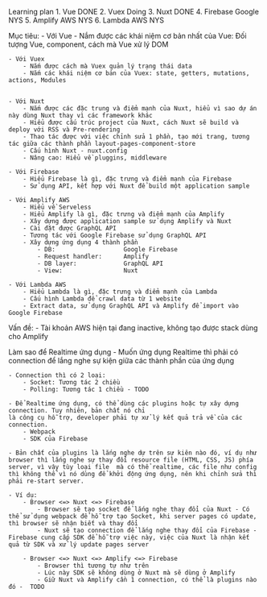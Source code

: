 Learning plan
	1. Vue 					DONE
	2. Vuex 				Doing
	3. Nuxt 				DONE
	4. Firebase Google		NYS
	5. Amplify AWS			NYS
	6. Lambda AWS			NYS

Mục tiêu:
	- Với Vue
		- Nắm được các khái niệm cơ bản nhất của Vue: Đối tượng Vue, component, cách mà Vue xử lý DOM

	- Với Vuex
		- Nắm được cách mà Vuex quản lý trạng thái data
		- Nắm các khái niệm cơ bản của Vuex: state, getters, mutations, actions, Modules


	- Với Nuxt
		- Nắm được các đặc trung và điểm mạnh của Nuxt, hiểu vì sao dự án này dùng Nuxt thay vì các framework khác
		- Hiểu được cấu trúc project của Nuxt, cách Nuxt sẽ build và deploy với RSS và Pre-rendering
		- Thao tác được với việc chỉnh sửa 1 phần, tạo mới trang, tương tác giữa các thành phần layout-pages-component-store
		- Cấu hình Nuxt - nuxt.config
		- Nâng cao: Hiểu về pluggins, middleware

	- Với Firebase
		- Hiểu Firebase là gì, đặc trưng và điểm mạnh của Firebase
		- Sử dụng API, kết hợp với Nuxt để build một application sample

	- Với Amplify AWS
		- Hiểu về Serveless
		- Hiểu Amplify là gì, đặc trưng và điểm mạnh của Amplify
		- Xây dựng được application sample sử dụng Amplify và Nuxt
		- Cài đặt được GraphQL API
		- Tương tác với Google Firebase sử dụng GraphQL API
		- Xây dựng ứng dụng 4 thành phần 
			- DB: 					Google Firebase
			- Request handler: 		Amplify
			- DB layer: 			GraphQL API
			- View: 				Nuxt

	- Với Lambda AWS
		- Hiểu Lambda là gì, đặc trưng và điểm mạnh của Lambda
		- Cấu hình Lambda để crawl data từ 1 website
		- Extract data, sử dụng GraphQL API và Amplify để import vào Google Firebase

Vấn đề:
	- Tài khoản AWS hiện tại đang inactive, không tạo được stack dùng cho Amplify

Làm sao để Realtime ứng dụng
	- Muốn ứng dụng Realtime thì phải có connection để lắng nghe sự kiện giữa các thành phần của ứng dụng
	
	- Connection thì có 2 loại:
		- Socket: Tương tác 2 chiều
		- Polling: Tương tác 1 chiều - TODO
	
	- Để Realtime ứng dụng, có thể dùng các plugins hoặc tự xây dựng connection. Tuy nhiên, bản chất nó chỉ 
	là công cụ hỗ trợ, developer phải tự xử lý kết quả trả về của các connection.
		- Webpack
		- SDK của Firebase
	
	- Bản chất của plugins là lắng nghe dự trên sự kiên nào đó, ví dụ như browser thì lắng nghe sự thay đổi resource file (HTML, CSS, JS) phía server, vì vậy tùy loại file  mà có thể realtime, các file như config thì không thể vì nó dùng để khởi động ứng dụng, nên khi chỉnh sửa thì phải re-start server.
	
	- Ví dụ:
		- Browser <=> Nuxt <=> Firebase
			- Browser sẽ tạo socket để lắng nghe thay đổi của Nuxt - Có thể sử dụng webpack để hỗ trợ tạo Socket, khi server pages có update, thì browser sẽ nhận biết và thay đổi
			- Nuxt sẽ tạo connection để lắng nghe thay đổi của Firebase - Firebase cung cấp SDK để hỗ trợ việc này, việc của Nuxt là nhận kết quả từ SDK và xử lý update pages server

		- Browser <=> Nuxt <=> Amplify <=> Firebase
			- Browser thì tương tự như trên
			- Lúc này SDK sẽ không dùng ở Nuxt mà sẽ dùng ở Amplify
			- Giữ Nuxt và Amplify cần 1 connection, có thể là plugins nào đó -  TODO
